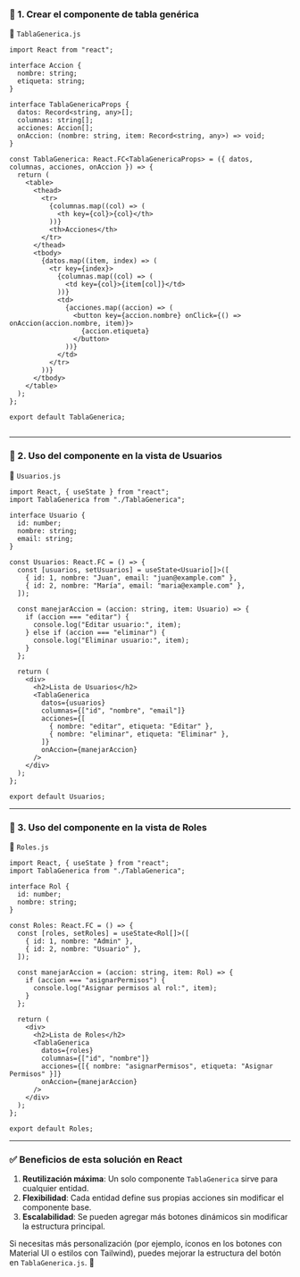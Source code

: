 ### **📌 1. Crear el componente de tabla genérica**
📄 `TablaGenerica.js`
```tsx
import React from "react";

interface Accion {
  nombre: string;
  etiqueta: string;
}

interface TablaGenericaProps {
  datos: Record<string, any>[];
  columnas: string[];
  acciones: Accion[];
  onAccion: (nombre: string, item: Record<string, any>) => void;
}

const TablaGenerica: React.FC<TablaGenericaProps> = ({ datos, columnas, acciones, onAccion }) => {
  return (
    <table>
      <thead>
        <tr>
          {columnas.map((col) => (
            <th key={col}>{col}</th>
          ))}
          <th>Acciones</th>
        </tr>
      </thead>
      <tbody>
        {datos.map((item, index) => (
          <tr key={index}>
            {columnas.map((col) => (
              <td key={col}>{item[col]}</td>
            ))}
            <td>
              {acciones.map((accion) => (
                <button key={accion.nombre} onClick={() => onAccion(accion.nombre, item)}>
                  {accion.etiqueta}
                </button>
              ))}
            </td>
          </tr>
        ))}
      </tbody>
    </table>
  );
};

export default TablaGenerica;


```

---

### **📌 2. Uso del componente en la vista de Usuarios**
📄 `Usuarios.js`
```tsx
import React, { useState } from "react";
import TablaGenerica from "./TablaGenerica";

interface Usuario {
  id: number;
  nombre: string;
  email: string;
}

const Usuarios: React.FC = () => {
  const [usuarios, setUsuarios] = useState<Usuario[]>([
    { id: 1, nombre: "Juan", email: "juan@example.com" },
    { id: 2, nombre: "María", email: "maria@example.com" },
  ]);

  const manejarAccion = (accion: string, item: Usuario) => {
    if (accion === "editar") {
      console.log("Editar usuario:", item);
    } else if (accion === "eliminar") {
      console.log("Eliminar usuario:", item);
    }
  };

  return (
    <div>
      <h2>Lista de Usuarios</h2>
      <TablaGenerica
        datos={usuarios}
        columnas={["id", "nombre", "email"]}
        acciones={[
          { nombre: "editar", etiqueta: "Editar" },
          { nombre: "eliminar", etiqueta: "Eliminar" },
        ]}
        onAccion={manejarAccion}
      />
    </div>
  );
};

export default Usuarios;

```

---

### **📌 3. Uso del componente en la vista de Roles**
📄 `Roles.js`
```tsx
import React, { useState } from "react";
import TablaGenerica from "./TablaGenerica";

interface Rol {
  id: number;
  nombre: string;
}

const Roles: React.FC = () => {
  const [roles, setRoles] = useState<Rol[]>([
    { id: 1, nombre: "Admin" },
    { id: 2, nombre: "Usuario" },
  ]);

  const manejarAccion = (accion: string, item: Rol) => {
    if (accion === "asignarPermisos") {
      console.log("Asignar permisos al rol:", item);
    }
  };

  return (
    <div>
      <h2>Lista de Roles</h2>
      <TablaGenerica
        datos={roles}
        columnas={["id", "nombre"]}
        acciones={[{ nombre: "asignarPermisos", etiqueta: "Asignar Permisos" }]}
        onAccion={manejarAccion}
      />
    </div>
  );
};

export default Roles;
```

---

### **✅ Beneficios de esta solución en React**
1. **Reutilización máxima**: Un solo componente `TablaGenerica` sirve para cualquier entidad.  
2. **Flexibilidad**: Cada entidad define sus propias acciones sin modificar el componente base.  
3. **Escalabilidad**: Se pueden agregar más botones dinámicos sin modificar la estructura principal.  

Si necesitas más personalización (por ejemplo, íconos en los botones con Material UI o estilos con Tailwind), puedes mejorar la estructura del botón en `TablaGenerica.js`. 🚀
